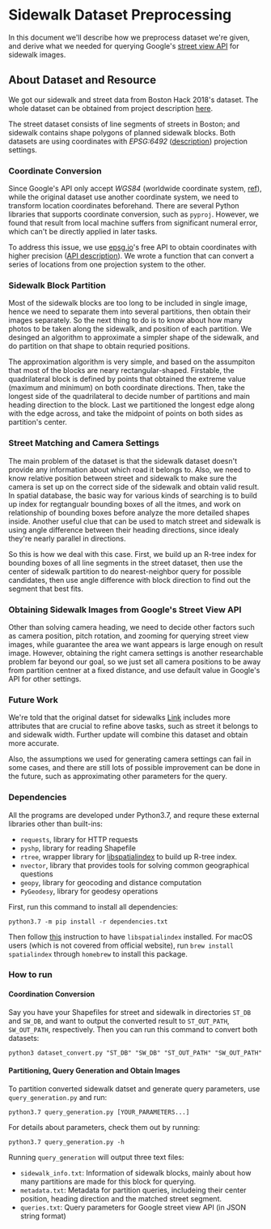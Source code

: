 # Sidewalk Dataset Preprocessing

In this document we'll describe how we preprocess dataset we're given, and derive what we needed for querying Google's [street view API](https://developers.google.com/maps/documentation/streetview/intro) for sidewalk images.

## About Dataset and Resource

We got our sidewalk and street data from Boston Hack 2018's dataset. The whole dataset can be obtained from project description [here](https://docs.google.com/document/d/1jS3QsgjQLZyYoZzs0WbrA_SrOWAhEUv6Cc_a8X0oHJA/).

The street dataset consists of line segments of streets in Boston; and sidewalk contains shape polygons of planned sidewalk blocks. Both datasets are using coordinates with *EPSG:6492* ([description](https://epsg.io/6492)) projection settings. 

### Coordinate Conversion

Since Google's API only accept *WGS84* (worldwide coordinate system, [ref](https://en.wikipedia.org/wiki/World_Geodetic_System)), while the original dataset use another coordinate system, we need to transform location coordinates beforehand. There are several Python libraries that supports coordinate conversion, such as `pyproj`. However, we found that result from local machine suffers from significant numeral error, which can't be directly applied in later tasks.

To address this issue, we use [epsg.io](http://epsg.io/)'s free API to obtain coordinates with higher precision ([API description](https://github.com/klokantech/epsg.io)). We wrote a function that can convert a series of locations from one projection system to the other.

### Sidewalk Block Partition

Most of the sidewalk blocks are too long to be included in single image, hence we need to separate them into several partitions, then obtain their images separately. So the next thing to do is to know about how many photos to be taken along the sidewalk, and position of each partition. We desinged an algorithm to approximate a simpler shape of the sidewalk, and do partition on that shape to obtain requried positions.

The approximation algorithm is very simple, and based on the assumpiton that most of the blocks are neary rectangular-shaped. Firstable, the quadrilateral block is defined by points that obtained the extreme value (maximum and minimum) on both coordinate directions. Then, take the longest side of the quadrilateral to decide number of partitions and main heading direction to the block. Last we partitioned the longest edge along with the edge across, and take the midpoint of points on both sides as partition's center.

### Street Matching and Camera Settings

The main problem of the dataset is that the sidewalk dataset doesn't provide any information about which road it belongs to. Also, we need to know relative position between street and sidewalk to make sure the camera is set up on the correct side of the sidewalk and obtain valid result. In spatial database, the basic way for various kinds of searching is to build up index for regtangualr bounding boxes of all the itmes, and work on relationship of bounding boxes before analyze the more detailed shapes inside. Another useful clue that can be used to match street and sidewalk is using angle difference between their heading directions, since idealy they're nearly parallel in directions.

So this is how we deal with this case. First, we build up an R-tree index for bounding boxes of all line segments in the street dataset, then use the center of sidewalk partition to do nearest-neighbor query for possible candidates, then use angle difference with block direction to find out the segment that best fits.

### Obtaining Sidewalk Images from Google's Street View API

Other than solving camera heading, we need to decide other factors such as camera position, pitch rotation, and zooming for querying street view images, while guarantee the area we want appears is large enough on result image. However, obtaining the right camera settings is another researchable problem far beyond our goal, so we just set all camera positions to be away from partition centner at a fixed distance, and use default value in Google's API for other settings.

### Future Work

We're told that the original datset for sidewalks [Link](https://data.boston.gov/dataset/sidewalk-inventory) includes more attributes that are crucial to refine above tasks, such as street it belongs to and sidewalk width. Further update will combine this dataset and obtain more accurate.

Also, the assumptions we used for generating camera settings can fail in some cases, and there are still lots of possible improvement can be done in the future, such as approximating other parameters for the query. 

### Dependencies

All the programs are developed under Python3.7, and requre these external libraries other than built-ins:

* `requests`, library for HTTP requests
* `pyshp`, library for reading Shapefile
* `rtree`, wrapper library for [libspatialindex](https://libspatialindex.org/) to build up R-tree index.
* `nvector`, library that provides tools for solving common geographical questions
* `geopy`, library for geocoding and distance computation
* `PyGeodesy`, library for geodesy operations

First, run this command to install all dependencies:

```
python3.7 -m pip install -r dependencies.txt
```

Then follow [this](http://toblerity.org/rtree/install.html) instruction to have `libspatialindex` installed. For macOS users (which is not covered from official website), run `brew install spatialindex` through `homebrew` to install this package.

### How to run
#### Coordination Conversion

Say you have your Shapefiles for street and sidewalk in directories `ST_DB` and `SW_DB`, and want to output the converted result to `ST_OUT_PATH`, `SW_OUT_PATH`, respectively. Then you can run this command to convert both datasets:
```
python3 dataset_convert.py "ST_DB" "SW_DB" "ST_OUT_PATH" "SW_OUT_PATH"
```

#### Partitioning, Query Generation and Obtain Images

To partition converted sidewalk datset and generate query parameters, use `query_generation.py` and run:

```
python3.7 query_generation.py [YOUR_PARAMETERS...]
```

For details about parameters, check them out by running:

```
python3.7 query_generation.py -h
```

Running `query_generation` will output three text files:
- `sidewalk_info.txt`: Information of sidewalk blocks, mainly about how many partitions are made for this block for querying.
- `metadata.txt`: Metadata for partition queries, includeing their center position, heading direction and the matched street segment.
- `queries.txt`: Query parameters for Google street view API (in JSON string format)

